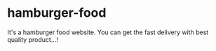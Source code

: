 # hamburger-food
It's a hamburger food website. You can get the fast delivery with best quality product...!

